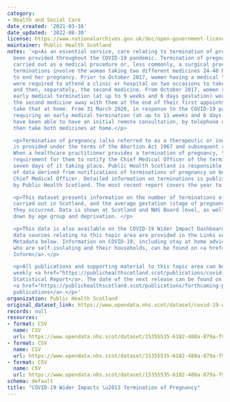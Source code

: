 ```yaml
---
category:
- Health and Social Care
date_created: '2021-03-16'
date_updated: '2022-08-30'
license: https://www.nationalarchives.gov.uk/doc/open-government-licence/version/3/
maintainer: Public Health Scotland
notes: '<p>As an essential service, care relating to termination of pregnancy has
  been provided throughout the COVID-19 pandemic. Termination of pregnancy can be
  carried out as a medical procedure or, less commonly, a surgical procedure. Medical
  terminations involve the woman taking two different medicines 24-48 hours apart
  to end her pregnancy. Prior to October 2017, women having a medical termination
  were required to attend a clinic or hospital on two occasions to take the first
  and then, separately, the second medicine. From October 2017, women requiring an
  early medical termination (at up to 9 weeks and 6 days gestation) were able to take
  the second medicine away with them at the end of their first appointment, and subsequently
  take that at home. From 31 March 2020, in response to the COVID-19 pandemic, women
  requiring an early medical termination (at up to 11 weeks and 6 days gestation)
  have been able to have an initial remote consultation, by telephone or video call,
  then take both medicines at home.</p>

  <p>Termination of pregnancy (also referred to as a therapeutic or induced abortion)
  is provided under the terms of the Abortion Act 1967 and subsequent regulations.
  When a healthcare practitioner provides a termination of pregnancy, there is a legal
  requirement for them to notify the Chief Medical Officer of the termination within
  seven days of it taking place. Public Health Scotland is responsible for the collation
  of data derived from notifications of terminations of pregnancy on behalf of the
  Chief Medical Officer. Detailed information on terminations is published each year
  by Public Health Scotland. The most recent report covers the year to December 2019.</p>

  <p>This dataset presents information on the number of terminations of pregnancy
  carried out in Scotland, and the average gestation (stage of pregnancy) at which
  they occurred. Data is shown at Scotland and NHS Board level, as well as broken
  down by age group and deprivation. </p>

  <p>This data is also available on the COVID-19 Wider Impact Dashboard. Additional
  data sources relating to this topic area are provided in the Links section of the
  Metadata below. Information on COVID-19, including stay at home advice for people
  who are self-isolating and their households, can be found on <a href="https://www.nhsinform.scot/illnesses-and-conditions/infections-and-poisoning/coronavirus-covid-19#stay-at-home-advice">NHS
  Inform</a>.</p>

  <p>All publications and supporting material to this topic area can be found in the
  weekly <a href="https://publichealthscotland.scot/publications/covid-19-statistical-report/">COVID-19
  Statistical Report</a>. The date of the next release can be found on our list of
  <a href="https://publichealthscotland.scot/publications/forthcoming-publications/">forthcoming
  publications</a>.</p>'
organization: Public Health Scotland
original_dataset_link: https://www.opendata.nhs.scot/dataset/covid-19-wider-impacts-termination-of-pregnancy
records: null
resources:
- format: CSV
  name: CSV
  url: https://www.opendata.nhs.scot/dataset/15355535-6182-488a-879a-f9f612573173/resource/5a00501e-b78a-40d6-b3e1-d77508866b9c/download/terminations_preg_hb_20220830.csv
- format: CSV
  name: CSV
  url: https://www.opendata.nhs.scot/dataset/15355535-6182-488a-879a-f9f612573173/resource/f2276117-8605-48b2-ae6f-68f3fb2d6b92/download/terminations_preg_age_20220830.csv
- format: CSV
  name: CSV
  url: https://www.opendata.nhs.scot/dataset/15355535-6182-488a-879a-f9f612573173/resource/085c1c13-29ea-4ce3-8a46-798a011970b3/download/terminations_preg_simd_20220830.csv
schema: default
title: "COVID-19 Wider Impacts \u2013 Termination of Pregnancy"
---
```

